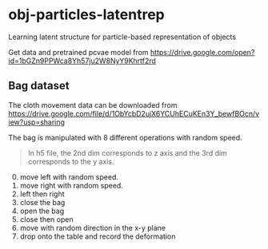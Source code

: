 # obj-particles-latentrep
Learning latent structure for particle-based representation of objects

Get data and pretrained pcvae model from https://drive.google.com/open?id=1bGZn9PPWca8Yh57ju2W8NyY9Khrtf2rd

## Bag dataset
The cloth movement data can be downloaded from https://drive.google.com/file/d/1ObYcbD2ujX6YCUhECuKEn3Y_bewfBOcn/view?usp=sharing

The bag is manipulated with 8 different operations with random speed. 
> In h5 file, the 2nd dim corresponds to z axis and the 3rd dim corresponds to the y axis.
0. move left with random speed.
1. move right with random speed.
2. left then right
3. close the bag
4. open the bag
5. close then open
6. move with random direction in the x-y plane 
7. drop onto the table and record the deformation
